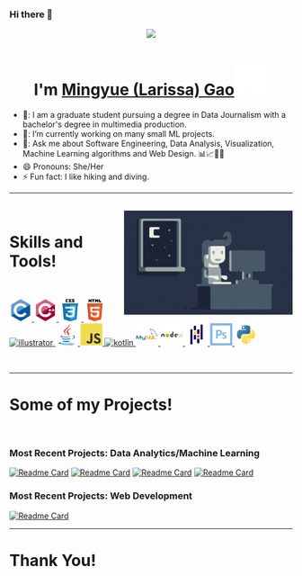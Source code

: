 ### Hi there 👋

<p align="center">
  <img src="https://miro.medium.com/max/2048/1*OohqW5DGh9CQS4hLY5FXzA.png" height="230"/>
</p>

<h1 align="center">I'm <a href="https://github.com/Aryagm">Mingyue (Larissa) Gao<a><img src="https://github.com/Kathryn-Jie/Kathryn-Jie/blob/main/wave.gif" width="60px"/></h1>

- 🏫: I am a graduate student pursuing a degree in Data Journalism with a bachelor's degree in multimedia production.
- 🔭: I’m currently working on many small ML projects.
- 💬: Ask me about Software Engineering, Data Analysis, Visualization, Machine Learning algorithms and Web Design. 📊📈🤖🧠
- 😄  Pronouns: She/Her
- ⚡  Fun fact: I like hiking and diving.
<hr>
<Br>
  
  <img alt="Night Coding" src="https://raw.githubusercontent.com/AVS1508/AVS1508/master/assets/Night-Coding.gif" align="right"/>
<h1>Skills and Tools! </h1>
<Br>
  
<p align="left"> <a href="https://www.cprogramming.com/" target="_blank"
    rel="noreferrer"> <img src="https://raw.githubusercontent.com/devicons/devicon/master/icons/c/c-original.svg"
      alt="c" width="40" height="40" /> </a> <a href="https://www.w3schools.com/cpp/" target="_blank" rel="noreferrer">
    <img src="https://raw.githubusercontent.com/devicons/devicon/master/icons/cplusplus/cplusplus-original.svg"
      alt="cplusplus" width="40" height="40" /> </a> <a href="https://www.w3schools.com/css/" target="_blank"
    rel="noreferrer"> <img
      src="https://raw.githubusercontent.com/devicons/devicon/master/icons/css3/css3-original-wordmark.svg" alt="css3"
      width="40" height="40" /> </a> <a href="https://www.w3.org/html/" target="_blank" rel="noreferrer"> <img
      src="https://raw.githubusercontent.com/devicons/devicon/master/icons/html5/html5-original-wordmark.svg"
      alt="html5" width="40" height="40" /> </a> <a href="https://www.adobe.com/in/products/illustrator.html"
    target="_blank" rel="noreferrer"> <img
      src="https://www.vectorlogo.zone/logos/adobe_illustrator/adobe_illustrator-icon.svg" alt="illustrator" width="40"
      height="40" /> </a> <a href="https://www.java.com" target="_blank" rel="noreferrer"> <img
      src="https://raw.githubusercontent.com/devicons/devicon/master/icons/java/java-original.svg" alt="java" width="40"
      height="40" /> </a> <a href="https://developer.mozilla.org/en-US/docs/Web/JavaScript" target="_blank"
    rel="noreferrer"> <img
      src="https://raw.githubusercontent.com/devicons/devicon/master/icons/javascript/javascript-original.svg"
      alt="javascript" width="40" height="40" /> </a> <a href="https://kotlinlang.org" target="_blank" rel="noreferrer">
    <img src="https://www.vectorlogo.zone/logos/kotlinlang/kotlinlang-icon.svg" alt="kotlin" width="40" height="40" />
  </a> <a href="https://www.mysql.com/" target="_blank" rel="noreferrer"> <img
      src="https://raw.githubusercontent.com/devicons/devicon/master/icons/mysql/mysql-original-wordmark.svg"
      alt="mysql" width="40" height="40" /> </a> </a> <a href="https://nodejs.org" target="_blank" rel="noreferrer"> <img
      src="https://raw.githubusercontent.com/devicons/devicon/master/icons/nodejs/nodejs-original-wordmark.svg"
      alt="nodejs" width="40" height="40" /> </a> <a href="https://pandas.pydata.org/" target="_blank" rel="noreferrer">
    <img
      src="https://raw.githubusercontent.com/devicons/devicon/2ae2a900d2f041da66e950e4d48052658d850630/icons/pandas/pandas-original.svg"
      alt="pandas" width="40" height="40" /> </a> <a href="https://www.photoshop.com/en" target="_blank"
    rel="noreferrer"> <img
      src="https://raw.githubusercontent.com/devicons/devicon/master/icons/photoshop/photoshop-line.svg" alt="photoshop"
      width="40" height="40" /> </a> <a href="https://www.python.org" target="_blank" rel="noreferrer"> <img
      src="https://raw.githubusercontent.com/devicons/devicon/master/icons/python/python-original.svg" alt="python"
      width="40" height="40" /> </a>  </p>
  

<Br>
<hr>
<h1>Some of my Projects! </h1>
<Br>

  <h3>Most Recent Projects: Data Analytics/Machine Learning</h3>
  
[![Readme Card](https://github-readme-stats.vercel.app/api/pin/?username=LarissaGao&repo=Butterfly-Identification&show_owner=true)](https://github.com/LarissaGao/Butterfly-Identification)
 [![Readme Card](https://github-readme-stats.vercel.app/api/pin/?username=LarissaGao&repo=Survival-Prediction&show_owner=true)](https://github.com/LarissaGao/Survival-Prediction)
  [![Readme Card](https://github-readme-stats.vercel.app/api/pin/?username=LarissaGao&repo=Crystal-Structure-Classification&show_owner=true)](https://github.com/LarissaGao/Crystal-Structure-Classification)
  [![Readme Card](https://github-readme-stats.vercel.app/api/pin/?username=LarissaGao&repo=Netflix_Project&show_owner=true)](https://github.com/LarissaGao/Netflix_Project)
  
  <h3>Most Recent Projects: Web Development</h3>
  
[![Readme Card](https://github-readme-stats.vercel.app/api/pin/?username=LarissaGao&repo=Mental-Health-Web-Development&show_owner=true)](https://github.com/LarissaGao/Mental-Health-Web-Development)
  
  <hr>

<h1>Thank You!  </h1>
<Br>
